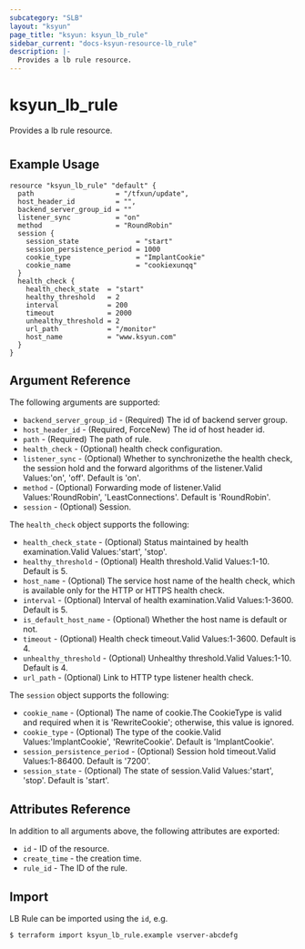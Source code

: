 ```yaml
---
subcategory: "SLB"
layout: "ksyun"
page_title: "ksyun: ksyun_lb_rule"
sidebar_current: "docs-ksyun-resource-lb_rule"
description: |-
  Provides a lb rule resource.
---
```


# ksyun_lb_rule

Provides a lb rule resource.

#

## Example Usage

```hcl
resource "ksyun_lb_rule" "default" {
  path                    = "/tfxun/update",
  host_header_id          = "",
  backend_server_group_id = ""
  listener_sync           = "on"
  method                  = "RoundRobin"
  session {
    session_state              = "start"
    session_persistence_period = 1000
    cookie_type                = "ImplantCookie"
    cookie_name                = "cookiexunqq"
  }
  health_check {
    health_check_state  = "start"
    healthy_threshold   = 2
    interval            = 200
    timeout             = 2000
    unhealthy_threshold = 2
    url_path            = "/monitor"
    host_name           = "www.ksyun.com"
  }
}
```

## Argument Reference

The following arguments are supported:

* `backend_server_group_id` - (Required) The id of backend server group.
* `host_header_id` - (Required, ForceNew) The id of host header id.
* `path` - (Required) The path of rule.
* `health_check` - (Optional) health check configuration.
* `listener_sync` - (Optional) Whether to synchronizethe the health check, the session hold and the forward algorithms of the listener.Valid Values:'on', 'off'. Default is 'on'.
* `method` - (Optional) Forwarding mode of listener.Valid Values:'RoundRobin', 'LeastConnections'. Default is 'RoundRobin'.
* `session` - (Optional) Session.

The `health_check` object supports the following:

* `health_check_state` - (Optional) Status maintained by health examination.Valid Values:'start', 'stop'.
* `healthy_threshold` - (Optional) Health threshold.Valid Values:1-10. Default is 5.
* `host_name` - (Optional) The service host name of the health check, which is available only for the HTTP or HTTPS health check.
* `interval` - (Optional) Interval of health examination.Valid Values:1-3600. Default is 5.
* `is_default_host_name` - (Optional) Whether the host name is default or not.
* `timeout` - (Optional) Health check timeout.Valid Values:1-3600. Default is 4.
* `unhealthy_threshold` - (Optional) Unhealthy threshold.Valid Values:1-10. Default is 4.
* `url_path` - (Optional) Link to HTTP type listener health check.

The `session` object supports the following:

* `cookie_name` - (Optional) The name of cookie.The CookieType is valid and required when it is 'RewriteCookie'; otherwise, this value is ignored.
* `cookie_type` - (Optional) The type of the cookie.Valid Values:'ImplantCookie', 'RewriteCookie'. Default is 'ImplantCookie'.
* `session_persistence_period` - (Optional) Session hold timeout.Valid Values:1-86400. Default is '7200'.
* `session_state` - (Optional) The state of session.Valid Values:'start', 'stop'. Default is 'start'.

## Attributes Reference

In addition to all arguments above, the following attributes are exported:

* `id` - ID of the resource.
* `create_time` - the creation time.
* `rule_id` - The ID of the rule.


## Import

LB Rule can be imported using the `id`, e.g.

```
$ terraform import ksyun_lb_rule.example vserver-abcdefg
```

